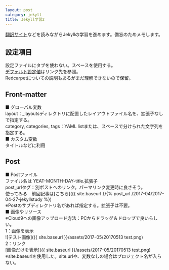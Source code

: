 ```yaml
---
layout: post
category: jekyll
title: Jekyll学習2
---
```

[翻訳サイト](http://jekyllrb-ja.github.io/)などを読みながらJekyllの学習を進めます。備忘のためメモします。

## 設定項目
設定ファイルにタブを使わない。スペースを使用する。  
[デフォルト設定値](http://jekyllrb-ja.github.io/docs/configuration/)はリンク先を参照。  
Redcarpetについての説明もあるがまだ理解できないので保留。  

## Front-matter
■ グローバル変数  
layout：_layoutsディレクトリに配置したレイアウトファイル名を、拡張子なしで指定する。  
category, categories, tags：YAML listまたは、スペースで分けられた文字列を指定する。  
■ カスタム変数  
タイトルなどに利用  

## Post
■ Postファイル  
ファイル名は YEAT-MONTH-DAY-title.拡張子  
post_urlタグ：別ポストへのリンク。パーマリンク変更時に良さそう。  
使ってみる　前回記事は[こちら]({{ site.baseurl }}{% post_url /2017-04/2017-04-27-jekyllstudy %})  
※Postのサブディレクトリ名があれば指定する。拡張子は不要。  
■ 画像やリソース  
※Cloud9への画像アップロード方法：PCからドラッグ＆ドロップで良いらしい。  
1：画像を表示  
![テスト画像]({{ site.baseurl }}/assets/2017-05/20170513 test.png)  
2：リンク  
[画像だけを表示]({{ site.baseurl }}/assets/2017-05/20170513 test.png)   
※site.baseurlを使用した。site.urlや、変数なしの場合はプロジェクト名が入らない。